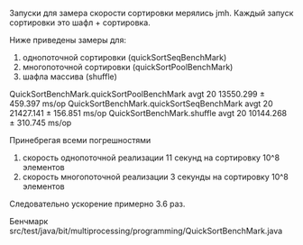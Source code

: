 Запуски для замера скорости сортировки мерялись jmh. Каждый запуск сортировки это шафл + сортировка.


Ниже приведены замеры для:
1) однопоточной сортировки (quickSortSeqBenchMark)
2) многопоточной сортировки (quickSortPoolBenchMark)
3) шафла массива (shuffle)

QuickSortBenchMark.quickSortPoolBenchMark  avgt   20  13550.299 ± 459.397  ms/op
QuickSortBenchMark.quickSortSeqBenchMark   avgt   20  21427.141 ± 156.851  ms/op
QuickSortBenchMark.shuffle                 avgt   20  10144.268 ± 310.745  ms/op

Принебрегая всеми погрешностями
1) скорость однопоточной реализации 11 секунд на сортировку 10^8 элементов
2) скорость многопоточной реализации 3 секунды на сортировку 10^8 элементов

Следовательно ускорение примерно 3.6 раз.


Бенчмарк src/test/java/bit/multiprocessing/programming/QuickSortBenchMark.java
